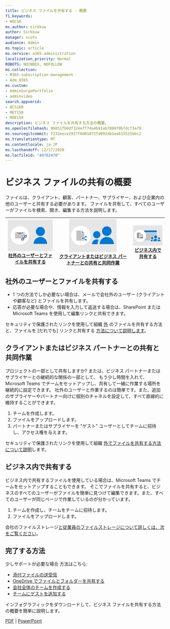 ```yaml
---
title: ビジネス ファイルを共有する - 概要
f1.keywords:
- NOCSH
ms.author: sirkkuw
author: Sirkkuw
manager: scotv
audience: Admin
ms.topic: article
ms.service: o365-administration
localization_priority: Normal
ROBOTS: NOINDEX, NOFOLLOW
ms.collection:
- M365-subscription-management
- Adm_O365
ms.custom:
- AdminSurgePortfolio
- adminvideo
search.appverid:
- BCS160
- MET150
- MOE150
description: ビジネス ファイルを共有する方法の概要。
ms.openlocfilehash: 9b051fb0df324eff74a4b91ab780070bfdcf3a70
ms.sourcegitcommit: f231eece2927f0d01072fd092db1eab15525bbc2
ms.translationtype: MT
ms.contentlocale: ja-JP
ms.lasthandoff: 12/17/2020
ms.locfileid: "49702470"
---
```

# <a name="overview-of-sharing-business-files"></a>ビジネス ファイルの共有の概要

ファイルは、クライアント、顧客、パートナー、サプライヤー、および企業内の他のユーザーと共有する必要があります。 ファイルを共有して、すべてのユーザーがファイルを検索、開き、編集する方法を説明します。

|![セキュリティで保護された共有](../media/securely-share-file.png)<br/>[社外のユーザーとファイルを共有する](#share-a-file-with-someone-outside-of-your-company)|![クライアントとの共同作業](../media/share-and-collab-with-partner.png) <br/>[クライアントまたはビジネス パートナーとの共有と共同作業](#share-and-collaborate-with-a-client-or-business-partner) | ![組織内で共有する](../media/share-inside-your-org.png) <br/>[ビジネス内で共有する](#share-inside-your-business) |
|--|--|--|

## <a name="share-a-file-with-someone-outside-of-your-company"></a>社外のユーザーとファイルを共有する

- 1 つの方法でしか必要ない場合は、メールで会社外のユーザー (クライアントや顧客など) とファイルを共有します。
- 応答が必要な場合や、情報を入力して返送する場合は、SharePoint または Microsoft Teams を使用して編集リンクと共有できます。

セキュリティで保護されたリンクを使用して組織 [外](securely-share-files-externally.md) のファイルを共有する方法と、ファイルを [だれでも] リンクと共有する [方法について説明します](share-files-externally.md)。

## <a name="share-and-collaborate-with-a-client-or-business-partner"></a>クライアントまたはビジネス パートナーとの共有と共同作業

プロジェクトの一部として共有しますか? または、ビジネス パートナーまたはサプライヤーとの継続的な関係の一部として、 もう少し時間を入れて、Microsoft Teams でチームをセットアップし、共有して一緒に作業する場所を継続的に設定できます。 社外のユーザーと作業するのは簡単です。また、追加のサプライヤーやパートナー向けに個別のチャネルを設定して、すべて直線的に維持することができます。

1. チームを作成します。
1. ファイルをアップロードします。
1. パートナーまたはサプライヤーを "ゲスト" ユーザーとしてチームに招待し、アクセス権を与えます。

セキュリティで保護されたリンクを使用して組織 [外でファイルを共有する方法について説明](https://support.microsoft.com/office/7266f44e-3e06-4736-b9d3-0580c24bba34)します。

## <a name="share-inside-your-business"></a>ビジネス内で共有する

ビジネス内で共有するファイルを使用している場合は、Microsoft Teams でチームをセットアップすることもできます。 そこでファイルを共有すると、ビジネスのすべてのユーザーがファイルを簡単に見つけて編集できます。また、すべてのユーザーが同じページで作業しているのが分かっています。

1. チームを作成し、チームをチームに招待します。
1. ファイルをアップロードします。

会社のファイルストレージ[と従業員のファイルストレージ](https://support.microsoft.com/office/e4d98e10-3532-4eed-85d6-92728454e32b)[について詳しくは、次をご覧ください](https://support.microsoft.com/office/12dbe3e4-dbef-48f8-a90e-87f1bc607073)。

## <a name="how-to-get-it-done"></a>完了する方法

少しサポートが必要な場合 方法はこちら: 

- [添付ファイルの送受信](https://support.microsoft.com/en-us/office/sending-and-receiving-attachments-d32cd5ad-c7c5-49df-814d-4c17a5d3beb0)
- [OneDrive でファイルとフォルダーを共有する](https://support.microsoft.com/en-us/office/share-files-and-folders-with-microsoft-365-business-72f26d6c-bf9e-432c-8b96-e3c2437f5b65)
- [会社全体のチームを作成する](https://support.microsoft.com/en-us/office/create-an-org-wide-team-037bb27a-bcc9-48fe-8d72-44d9482420a3)
- [チームにゲストを追加する](https://support.microsoft.com/en-us/office/add-guests-to-a-team-in-teams-fccb4fa6-f864-4508-bdde-256e7384a14f)

インフォグラフィックをダウンロードして、ビジネス ファイルを共有する方法の概要を簡単に説明します。 

[PDF](https://go.microsoft.com/fwlink/?linkid=2079435)  | [PowerPoint](https://go.microsoft.com/fwlink/?linkid=2079438)
